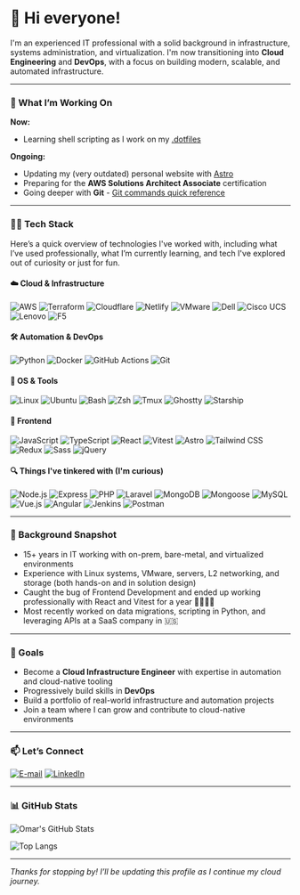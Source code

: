 # 👋 Hi everyone!

I'm an experienced IT professional with a solid background in infrastructure, systems administration, and virtualization. I'm now transitioning into **Cloud Engineering** and **DevOps**, with a focus on building modern, scalable, and automated infrastructure.

---

### 🌱 What I’m Working On

**Now:**
- Learning shell scripting as I work on my [.dotfiles](https://github.com/oatiffer/.dotfiles)

**Ongoing:**
- Updating my (very outdated) personal website with [Astro](https://astro.build)
- Preparing for the **AWS Solutions Architect Associate** certification
- Going deeper with **Git** - [Git commands quick reference](./git-quick-reference.md)

---

### 👨‍💻 Tech Stack

Here’s a quick overview of technologies I've worked with, including what I’ve used professionally, what I’m currently learning, and tech I've explored out of curiosity or just for fun.

#### ☁️ Cloud & Infrastructure

![AWS](https://img.shields.io/badge/AWS-Learning-gray?message=test&labelColor=FF9900&style=flat&logo=amazonwebservices&logoColor=white)
![Terraform](https://img.shields.io/badge/Terraform-Learning-gray?labelColor=844FBA&style=flat&logo=terraform&logoColor=white)
![Cloudflare](https://img.shields.io/badge/Cloudflare-Domain%20Hosting%20/%20Personal%20Projects-gray?labelColor=F96702&style=flat&logo=cloudflare&logoColor=white)
![Netlify](https://img.shields.io/badge/Netlify-Deployments%20/%20Personal%20Project-gray?labelColor=00C7B7&style=flat&logo=netlify&logoColor=white)
![VMware](https://img.shields.io/badge/VMware%20vSphere-Deployed%20%26%20Configured%20/%20Presales-gray?labelColor=20232A&style=flat&logo=vmware&logoColor=white)
![Dell](https://img.shields.io/badge/Dell%20Servers%20%26%20Storage-Deployed%20%26%20Configured%20/%20Presales-gray?labelColor=007DB8&style=flat&logo=dell&logoColor=white)
![Cisco UCS](https://img.shields.io/badge/Cisco%20UCS%20Servers-Deployed%20%26%20Configured%20/%20Presales-gray?labelColor=1BA0D7&style=flat&logo=cisco&logoColor=white)
![Lenovo](https://img.shields.io/badge/Lenovo%20Servers-Presales%20Experience-gray?labelColor=E2231A&style=flat&logo=lenovo&logoColor=white)
![F5](https://img.shields.io/badge/F5%20Networks-Load%20Balancing%20Experience-gray?labelColor=E4002B&style=flat&logo=f5&logoColor=white)


#### 🛠 Automation & DevOps

![Python](https://img.shields.io/badge/Python-Used%20for%20Scripting-gray?labelColor=3776AB&style=flat&logo=python&logoColor=white)
![Docker](https://img.shields.io/badge/Docker-Learning-gray?labelColor=2496ED&style=flat&logo=docker&logoColor=white)
![GitHub Actions](https://img.shields.io/badge/GitHub%20Actions-Learning-gray?labelColor=2088FF&style=flat&logo=githubactions&logoColor=white)
![Git](https://img.shields.io/badge/Git-Daily%20Use-gray?labelColor=F05032&style=flat&logo=git&logoColor=white)

#### 🐧 OS & Tools

![Linux](https://img.shields.io/badge/Linux-Deployed%20%26%20Configured-gray?labelColor=FCC624&style=flat&logo=linux&logoColor=white)
![Ubuntu](https://img.shields.io/badge/Ubuntu-Primary%20OS-gray?labelColor=E95420&style=flat&logo=ubuntu&logoColor=white)
![Bash](https://img.shields.io/badge/Bash-Daily%20Use-gray?labelColor=4EAA25&style=flat&logo=gnubash&logoColor=white)
![Zsh](https://img.shields.io/badge/Zsh-Daily%20Use-gray?labelColor=F15A24&style=flat&logo=zsh&logoColor=white)
![Tmux](https://img.shields.io/badge/Tmux-Daily%20Use-gray?labelColor=1BB91F&style=flat&logo=tmux&logoColor=white)
![Ghostty](https://custom-icon-badges.demolab.com/badge/Ghostty-Daily%20Use-gray?labelColor=0d1431&style=flat&logo=ghostty-ok&logoColor=white)
![Starship](https://img.shields.io/badge/Starship-Daily%20Use-gray?labelColor=DD0B78&style=flat&logo=starship&logoColor=white)

#### 🎨 Frontend

![JavaScript](https://img.shields.io/badge/JavaScript-Some%20Experience-gray?labelColor=F7DF1E&style=flat&logo=javascript&logoColor=white)
![TypeScript](https://img.shields.io/badge/TypeScript-Some%20Experience-gray?labelColor=3178C6&style=flat&logo=typescript&logoColor=white)
![React](https://img.shields.io/badge/React-Some%20Experience-gray?labelColor=61DAFB&style=flat&logo=react&logoColor=white)
![Vitest](https://img.shields.io/badge/Vitest-Some%20Experience-gray?labelColor=6E9F18&style=flat&logo=vitest&logoColor=white)
![Astro](https://img.shields.io/badge/Astro-Personal%20Projects-gray?labelColor=BC52EE&style=flat&logo=astro&logoColor=white)
![Tailwind CSS](https://img.shields.io/badge/TailwindCSS-Personal%20Projects-gray?labelColor=06B6D4&style=flat&logo=tailwindcss&logoColor=white)
![Redux](https://img.shields.io/badge/Redux-Familiar-gray?labelColor=764ABC&style=flat&logo=redux&logoColor=white)
![Sass](https://img.shields.io/badge/Sass-Familiar-gray?labelColor=CC6699&style=flat&logo=sass&logoColor=white)
![jQuery](https://img.shields.io/badge/jQuery-Familiar-gray?labelColor=0769AD&style=flat&logo=jquery&logoColor=white)

#### 🔍 Things I've tinkered with (I'm curious)

![Node.js](https://img.shields.io/badge/Node.js-gray?labelColor=5FA04E&style=flat&logo=nodedotjs&logoColor=white)
![Express](https://img.shields.io/badge/Express-gray?labelColor=000000&style=flat&logo=express&logoColor=white)
![PHP](https://img.shields.io/badge/PHP-gray?labelColor=777BB4&style=flat&logo=php&logoColor=white)
![Laravel](https://img.shields.io/badge/Laravel-gray?labelColor=FF2D20&style=flat&logo=laravel&logoColor=white)
![MongoDB](https://img.shields.io/badge/MongoDB-gray?labelColor=47A248&style=flat&logo=mongodb&logoColor=white)
![Mongoose](https://img.shields.io/badge/Mongoose-gray?labelColor=880000&style=flat&logo=mongoose&logoColor=white)
![MySQL](https://img.shields.io/badge/MySQL-gray?labelColor=4479A1&style=flat&logo=mysql&logoColor=white)
![Vue.js](https://img.shields.io/badge/Vue.js-gray?labelColor=4FC08D&style=flat&logo=vuedotjs&logoColor=white)
![Angular](https://img.shields.io/badge/Angular-gray?labelColor=20232A&style=flat&logo=angular&logoColor=white)
![Jenkins](https://img.shields.io/badge/Jenkins-gray?labelColor=D24939&style=flat&logo=jenkins&logoColor=white)
![Postman](https://img.shields.io/badge/Postman-gray?labelColor=DD3A0A&style=flat&logo=postman&logoColor=white)

---

### 🧰 Background Snapshot

- 15+ years in IT working with on-prem, bare-metal, and virtualized environments
- Experience with Linux systems, VMware, servers, L2 networking, and storage (both hands-on and in solution design)
- Caught the bug of Frontend Development and ended up working professionally with React and Vitest for a year 🤷‍♂️🤹‍♂️
- Most recently worked on data migrations, scripting in Python, and leveraging APIs at a SaaS company in 🇺🇸

---

### 🚀 Goals

- Become a **Cloud Infrastructure Engineer** with expertise in automation and cloud-native tooling
- Progressively build skills in **DevOps**
- Build a portfolio of real-world infrastructure and automation projects
- Join a team where I can grow and contribute to cloud-native environments

---

### 📫 Let’s Connect

[![E-mail](https://img.shields.io/badge/Email-D14836?labelColor=&style=flat&logo=gmail&logoColor=white)](mailto:me@omartiffer.cloud)
[![LinkedIn](https://img.shields.io/badge/LinkedIn-blue?labelColor=&style=flat&logo=linkedin&logoColor=white)](https://www.linkedin.com/in/omartiffer)

---

### 📊 GitHub Stats

![Omar's GitHub Stats](https://github-readme-stats.vercel.app/api?username=oatiffer&show_icons=true&theme=github_dark)

![Top Langs](https://github-readme-stats.vercel.app/api/top-langs/?username=oatiffer&layout=compact&langs_count=10&theme=github_dark)

<!-- ![Visitor Count](https://vbr.nathanchung.dev/badge?page_id=oatiffer&text=profile_views&style=for-the-badge&lcolor=20232A&logo=Github) -->

---

*Thanks for stopping by! I’ll be updating this profile as I continue my cloud journey.* 
